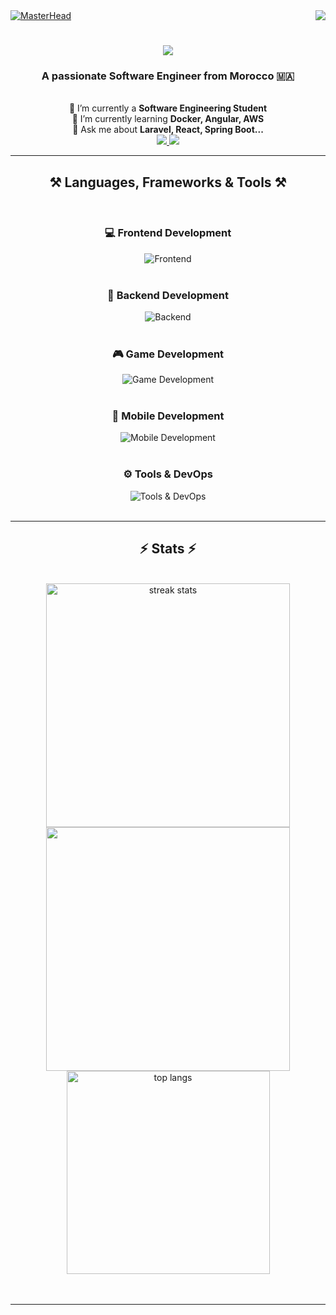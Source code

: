 <!-- Header Section -->
<a href="https://rishavchanda.io">
  <img src="https://media0.giphy.com/media/v1.Y2lkPTc5MGI3NjExdzNhOG9kcjFjc3BtMm9ybDYwa3g0OGhiZmV3d2F5ZmxuZHNzdnh1ayZlcD12MV9pbnRlcm5hbF9naWZfYnlfaWQmY3Q9Zw/78XCFBGOlS6keY1Bil/giphy.gif" alt="MasterHead" />
</a>

<img align="right" src="https://visitor-badge.laobi.icu/badge?page_id=salesp07.salesp07" />

<h1 align="center">
  <img src="https://readme-typing-svg.herokuapp.com/?font=Righteous&size=35¢er=true&vCenter=true&width=500&height=70&duration=4000&lines=Hi+There!+👋;+I'm+Hodaifa+Echffani!;" />
</h1>

<h3 align="center">A passionate Software Engineer from Morocco 🇲🇦</h3>

<br/>

<!-- About Me Section -->
<div align="center">
  🔭 I’m currently a <b>Software Engineering Student</b> <br/>
  🌱 I’m currently learning <b>Docker, Angular, AWS</b> <br/>
  💬 Ask me about <b>Laravel, React, Spring Boot...</b>
</div>

<!-- Socials Section -->
<div align="center">
  <a href="mailto:echffani.hodaifa@gmail.com">
    <img src="https://img.shields.io/badge/Gmail-333333?style=for-the-badge&logo=gmail&logoColor=red" />
  </a>
  <a href="https://www.linkedin.com/in/hodaifa-echffani-297b7b284/" target="_blank">
    <img src="https://img.shields.io/badge/LinkedIn-0077B5?style=for-the-badge&logo=linkedin&logoColor=white" target="_blank" />
  </a>
</div>

<hr/>

<!-- Skills Section -->
<h2 align="center">⚒️ Languages, Frameworks & Tools ⚒️</h2>
<br/>
<div align="center">
  <h3 align="center">💻 Frontend Development</h3>
  <img src="https://skillicons.dev/icons?i=react,angular,html,css,tailwind,bootstrap,mui,figma,git,vscode" alt="Frontend" />
  <br/><br/>
  
  <h3 align="center">🔧 Backend Development</h3>
  <img src="https://skillicons.dev/icons?i=nodejs,express,python,flask,django,php,laravel,spring,mysql,postgres,firebase,mongodb,oracle" alt="Backend" />
  <br/><br/>
  
  <h3 align="center">🎮 Game Development</h3>
  <img src="https://skillicons.dev/icons?i=unity,java,c" alt="Game Development" />
  <br/><br/>
  
  <h3 align="center">📱 Mobile Development</h3>
  <img src="https://skillicons.dev/icons?i=androidstudio,flutter,react" alt="Mobile Development" />
  <br/><br/>
  
  <h3 align="center">⚙️ Tools & DevOps</h3>
  <img src="https://skillicons.dev/icons?i=docker,aws,jenkins,ansible,terraform,minikube,kubeflow,github,matlab" alt="Tools & DevOps" />
  <br/>
</div>

<br/>
<hr/>

<!-- GitHub Stats Section -->
<h2 align="center">⚡ Stats ⚡</h2>
<br>
<div align=center>
  <img width=390 src="https://github-readme-streak-stats-salesp07.vercel.app/?user=hodaifa-ech&count_private=true&theme=react&border_radius=10" alt="streak stats"/>
  <img width=390 src="https://github-readme-stats.vercel.app/api?username=hodaifa-ech&theme=react&hide_border=false&include_all_commits=false&count_private=true"/>
  <br/>
  <img width=325 align="center" src="https://github-readme-stats-salesp07.vercel.app/api/top-langs/?username=hodaifa-ech&hide=HTML&langs_count=8&layout=compact&theme=react&border_radius=10&size_weight=0.5&count_weight=0.5&exclude_repo=github-readme-stats" alt="top langs" />
</div>
<br/><br/>
<hr/>
